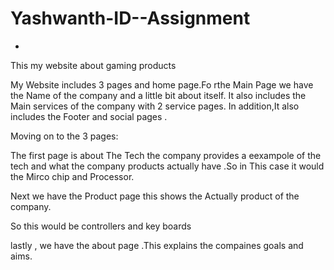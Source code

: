 # Yashwanth-ID--Assignment
-
This my website about gaming products

My Website includes 3 pages and home page.Fo rthe Main Page we have the Name of the company and a little bit about itself.
It also includes the Main services of the company with 2 service pages.
In addition,It also includes the Footer and social pages .

Moving on to the 3 pages:

The first page is about The Tech the company provides a eexampole of the tech and what the company products actually have .So in This case it would the Mirco chip and Processor.

Next we have the Product page this shows the Actually product of the company.

So this would be controllers and key boards

lastly , we have the about page .This explains the compaines goals and aims.
